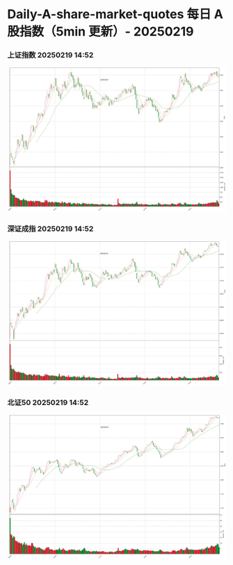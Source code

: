
# Daily-A-share-market-quotes 每日 A 股指数（5min 更新）- 20250219

### 上证指数 20250219 14:52
![](./fig/2025/2/20250219-sh000001.png)

### 深证成指 20250219 14:52
![](./fig/2025/2/20250219-sz399001.png)

### 北证50 20250219 14:52
![](./fig/2025/2/20250219-bj899050.png)
